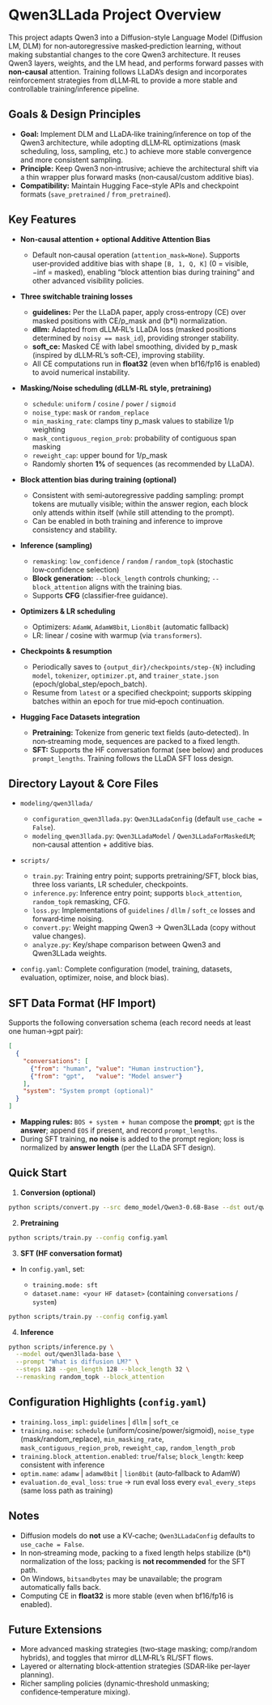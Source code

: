 # Qwen3LLada Project Overview

This project adapts Qwen3 into a Diffusion-style Language Model (Diffusion LM, DLM) for non‑autoregressive masked‑prediction learning, without making substantial changes to the core Qwen3 architecture. It reuses Qwen3 layers, weights, and the LM head, and performs forward passes with **non‑causal** attention. Training follows LLaDA’s design and incorporates reinforcement strategies from dLLM‑RL to provide a more stable and controllable training/inference pipeline.

## Goals & Design Principles

* **Goal:** Implement DLM and LLaDA‑like training/inference on top of the Qwen3 architecture, while adopting dLLM‑RL optimizations (mask scheduling, loss, sampling, etc.) to achieve more stable convergence and more consistent sampling.
* **Principle:** Keep Qwen3 non‑intrusive; achieve the architectural shift via a thin wrapper plus forward masks (non‑causal/custom additive bias).
* **Compatibility:** Maintain Hugging Face–style APIs and checkpoint formats (`save_pretrained` / `from_pretrained`).

## Key Features

* **Non‑causal attention + optional Additive Attention Bias**

  * Default non‑causal operation (`attention_mask=None`). Supports user‑provided additive bias with shape `[B, 1, Q, K]` (0 = visible, −inf = masked), enabling “block attention bias during training” and other advanced visibility policies.
* **Three switchable training losses**

  * **guidelines:** Per the LLaDA paper, apply cross‑entropy (CE) over masked positions with CE/p\_mask and (b\*l) normalization.
  * **dllm:** Adapted from dLLM‑RL’s LLaDA loss (masked positions determined by `noisy == mask_id`), providing stronger stability.
  * **soft\_ce:** Masked CE with label smoothing, divided by p\_mask (inspired by dLLM‑RL’s soft‑CE), improving stability.
  * All CE computations run in **float32** (even when bf16/fp16 is enabled) to avoid numerical instability.
* **Masking/Noise scheduling (dLLM‑RL style, pretraining)**

  * `schedule`: `uniform` / `cosine` / `power` / `sigmoid`
  * `noise_type`: `mask` or `random_replace`
  * `min_masking_rate`: clamps tiny p\_mask values to stabilize 1/p weighting
  * `mask_contiguous_region_prob`: probability of contiguous span masking
  * `reweight_cap`: upper bound for 1/p\_mask
  * Randomly shorten **1%** of sequences (as recommended by LLaDA).
* **Block attention bias during training (optional)**

  * Consistent with semi‑autoregressive padding sampling: prompt tokens are mutually visible; within the answer region, each block only attends within itself (while still attending to the prompt).
  * Can be enabled in both training and inference to improve consistency and stability.
* **Inference (sampling)**

  * `remasking`: `low_confidence` / `random` / `random_topk` (stochastic low‑confidence selection)
  * **Block generation:** `--block_length` controls chunking; `--block_attention` aligns with the training bias.
  * Supports **CFG** (classifier‑free guidance).
* **Optimizers & LR scheduling**

  * Optimizers: `AdamW`, `AdamW8bit`, `Lion8bit` (automatic fallback)
  * LR: linear / cosine with warmup (via `transformers`).
* **Checkpoints & resumption**

  * Periodically saves to `{output_dir}/checkpoints/step-{N}` including `model`, `tokenizer`, `optimizer.pt`, and `trainer_state.json` (epoch/global\_step/epoch\_batch).
  * Resume from `latest` or a specified checkpoint; supports skipping batches within an epoch for true mid‑epoch continuation.
* **Hugging Face Datasets integration**

  * **Pretraining:** Tokenize from generic text fields (auto‑detected). In non‑streaming mode, sequences are packed to a fixed length.
  * **SFT:** Supports the HF conversation format (see below) and produces `prompt_lengths`. Training follows the LLaDA SFT loss design.

## Directory Layout & Core Files

* `modeling/qwen3llada/`

  * `configuration_qwen3llada.py`: `Qwen3LLadaConfig` (default `use_cache = False`).
  * `modeling_qwen3llada.py`: `Qwen3LLadaModel` / `Qwen3LLadaForMaskedLM`; non‑causal attention + additive bias.
* `scripts/`

  * `train.py`: Training entry point; supports pretraining/SFT, block bias, three loss variants, LR scheduler, checkpoints.
  * `inference.py`: Inference entry point; supports `block_attention`, `random_topk` remasking, CFG.
  * `loss.py`: Implementations of `guidelines` / `dllm` / `soft_ce` losses and forward‑time noising.
  * `convert.py`: Weight mapping Qwen3 → Qwen3LLada (copy without value changes).
  * `analyze.py`: Key/shape comparison between Qwen3 and Qwen3LLada weights.
* `config.yaml`: Complete configuration (model, training, datasets, evaluation, optimizer, noise, and block bias).

## SFT Data Format (HF Import)

Supports the following conversation schema (each record needs at least one human→gpt pair):

```json
[
  {
    "conversations": [
      {"from": "human", "value": "Human instruction"},
      {"from": "gpt",   "value": "Model answer"}
    ],
    "system": "System prompt (optional)"
  }
]
```

* **Mapping rules:** `BOS + system + human` compose the **prompt**; `gpt` is the **answer**; append `EOS` if present, and record `prompt_lengths`.
* During SFT training, **no noise** is added to the prompt region; loss is normalized by **answer length** (per the LLaDA SFT design).

## Quick Start

1. **Conversion (optional)**

```bash
python scripts/convert.py --src demo_model/Qwen3-0.6B-Base --dst out/qwen3llada-converted
```

2. **Pretraining**

```bash
python scripts/train.py --config config.yaml
```

3. **SFT (HF conversation format)**

* In `config.yaml`, set:

  * `training.mode: sft`
  * `dataset.name: <your HF dataset>` (containing `conversations` / `system`)

```bash
python scripts/train.py --config config.yaml
```

4. **Inference**

```bash
python scripts/inference.py \
  --model out/qwen3llada-base \
  --prompt "What is diffusion LM?" \
  --steps 128 --gen_length 128 --block_length 32 \
  --remasking random_topk --block_attention
```

## Configuration Highlights (`config.yaml`)

* `training.loss_impl`: `guidelines` | `dllm` | `soft_ce`
* `training.noise`: `schedule` (uniform/cosine/power/sigmoid), `noise_type` (mask/random\_replace), `min_masking_rate`, `mask_contiguous_region_prob`, `reweight_cap`, `random_length_prob`
* `training.block_attention.enabled`: `true`/`false`; `block_length`: keep consistent with inference
* `optim.name`: `adamw` | `adamw8bit` | `lion8bit` (auto‑fallback to AdamW)
* `evaluation.do_eval_loss`: `true` → run eval loss every `eval_every_steps` (same loss path as training)

## Notes

* Diffusion models do **not** use a KV‑cache; `Qwen3LLadaConfig` defaults to `use_cache = False`.
* In non‑streaming mode, packing to a fixed length helps stabilize (b\*l) normalization of the loss; packing is **not recommended** for the SFT path.
* On Windows, `bitsandbytes` may be unavailable; the program automatically falls back.
* Computing CE in **float32** is more stable (even when bf16/fp16 is enabled).

## Future Extensions

* More advanced masking strategies (two‑stage masking; comp/random hybrids), and toggles that mirror dLLM‑RL’s RL/SFT flows.
* Layered or alternating block‑attention strategies (SDAR‑like per‑layer planning).
* Richer sampling policies (dynamic‑threshold unmasking; confidence‑temperature mixing).
